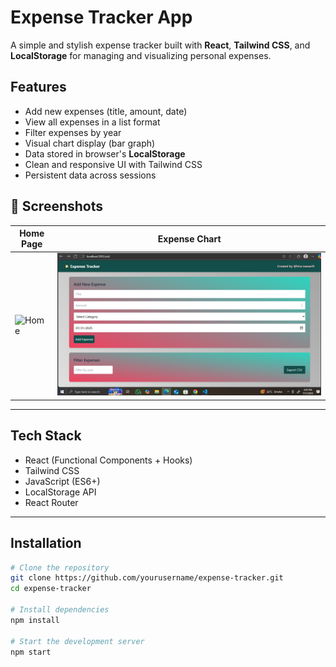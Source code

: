 #  Expense Tracker App

A simple and stylish expense tracker built with **React**, **Tailwind CSS**, and **LocalStorage** for managing and visualizing personal expenses.

## Features

-  Add new expenses (title, amount, date)
-  View all expenses in a list format
-  Filter expenses by year
-  Visual chart display (bar graph)
-  Data stored in browser's **LocalStorage**
-  Clean and responsive UI with Tailwind CSS
-  Persistent data across sessions

## 📸 Screenshots

| Home Page | Expense Chart |
|-----------|----------------|
| ![Home](screenshots/home.png) | ![Chart](screenshots/chart.png) |


---

##  Tech Stack

- React (Functional Components + Hooks)
- Tailwind CSS
- JavaScript (ES6+)
- LocalStorage API
- React Router

---

## Installation

```bash
# Clone the repository
git clone https://github.com/yourusername/expense-tracker.git
cd expense-tracker

# Install dependencies
npm install

# Start the development server
npm start
